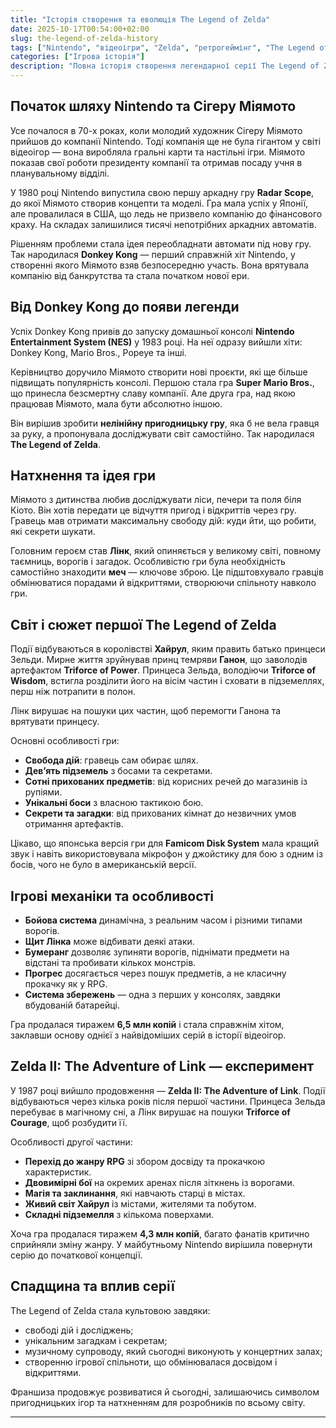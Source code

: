 ```yaml
---
title: "Історія створення та еволюція The Legend of Zelda"
date: 2025-10-17T00:54:00+02:00
slug: the-legend-of-zelda-history
tags: ["Nintendo", "відеоігри", "Zelda", "ретрогеймінг", "The Legend of Zelda"]
categories: ["Ігрова історія"]
description: "Повна історія створення легендарної серії The Legend of Zelda — від перших аркад до культових ігор, що перевернули уявлення про пригодницькі відеоігри."
---
```


## Початок шляху Nintendo та Сігеру Міямото

Усе почалося в 70-х роках, коли молодий художник Сігеру Міямото прийшов до компанії Nintendo. Тоді компанія ще не була гігантом у світі відеоігор — вона виробляла гральні карти та настільні ігри. Міямото показав свої роботи президенту компанії та отримав посаду учня в планувальному відділі.

У 1980 році Nintendo випустила свою першу аркадну гру **Radar Scope**, до якої Міямото створив концепти та моделі. Гра мала успіх у Японії, але провалилася в США, що ледь не призвело компанію до фінансового краху. На складах залишилися тисячі непотрібних аркадних автоматів.

Рішенням проблеми стала ідея переобладнати автомати під нову гру. Так народилася **Donkey Kong** — перший справжній хіт Nintendo, у створенні якого Міямото взяв безпосередню участь. Вона врятувала компанію від банкрутства та стала початком нової ери.

## Від Donkey Kong до появи легенди

Успіх Donkey Kong привів до запуску домашньої консолі **Nintendo Entertainment System (NES)** у 1983 році. На неї одразу вийшли хіти: Donkey Kong, Mario Bros., Popeye та інші.

Керівництво доручило Міямото створити нові проєкти, які ще більше підвищать популярність консолі. Першою стала гра **Super Mario Bros.**, що принесла безсмертну славу компанії. Але друга гра, над якою працював Міямото, мала бути абсолютно іншою.

Він вирішив зробити **нелінійну пригодницьку гру**, яка б не вела гравця за руку, а пропонувала досліджувати світ самостійно. Так народилася **The Legend of Zelda**.

## Натхнення та ідея гри

Міямото з дитинства любив досліджувати ліси, печери та поля біля Кіото. Він хотів передати це відчуття пригод і відкриттів через гру. Гравець мав отримати максимальну свободу дій: куди йти, що робити, які секрети шукати.

Головним героєм став **Лінк**, який опиняється у великому світі, повному таємниць, ворогів і загадок. Особливістю гри була необхідність самостійно знаходити **меч** — ключове зброю. Це підштовхувало гравців обмінюватися порадами й відкриттями, створюючи спільноту навколо гри.

## Світ і сюжет першої The Legend of Zelda

Події відбуваються в королівстві **Хайрул**, яким править батько принцеси Зельди. Мирне життя зруйнував принц темряви **Ганон**, що заволодів артефактом **Triforce of Power**. Принцеса Зельда, володіючи **Triforce of Wisdom**, встигла розділити його на вісім частин і сховати в підземеллях, перш ніж потрапити в полон.

Лінк вирушає на пошуки цих частин, щоб перемогти Ганона та врятувати принцесу.

Основні особливості гри:

- **Свобода дій**: гравець сам обирає шлях.
- **Дев’ять підземель** з босами та секретами.
- **Сотні прихованих предметів**: від корисних речей до магазинів із рупіями.
- **Унікальні боси** з власною тактикою бою.
- **Секрети та загадки**: від прихованих кімнат до незвичних умов отримання артефактів.

Цікаво, що японська версія гри для **Famicom Disk System** мала кращий звук і навіть використовувала мікрофон у джойстику для бою з одним із босів, чого не було в американській версії.

## Ігрові механіки та особливості

- **Бойова система** динамічна, з реальним часом і різними типами ворогів.
- **Щит Лінка** може відбивати деякі атаки.
- **Бумеранг** дозволяє зупиняти ворогів, піднімати предмети на відстані та пробивати кількох монстрів.
- **Прогрес** досягається через пошук предметів, а не класичну прокачку як у RPG.
- **Система збережень** — одна з перших у консолях, завдяки вбудованій батарейці.

Гра продалася тиражем **6,5 млн копій** і стала справжнім хітом, заклавши основу однієї з найвідоміших серій в історії відеоігор.

## Zelda II: The Adventure of Link — експеримент

У 1987 році вийшло продовження — **Zelda II: The Adventure of Link**. Події відбуваються через кілька років після першої частини. Принцеса Зельда перебуває в магічному сні, а Лінк вирушає на пошуки **Triforce of Courage**, щоб розбудити її.

Особливості другої частини:

- **Перехід до жанру RPG** зі збором досвіду та прокачкою характеристик.
- **Двовимірні бої** на окремих аренах після зіткнень із ворогами.
- **Магія та заклинання**, які навчають старці в містах.
- **Живий світ Хайрул** із містами, жителями та побутом.
- **Складні підземелля** з кількома поверхами.

Хоча гра продалася тиражем **4,3 млн копій**, багато фанатів критично сприйняли зміну жанру. У майбутньому Nintendo вирішила повернути серію до початкової концепції.

## Спадщина та вплив серії

The Legend of Zelda стала культовою завдяки:

- свободі дій і досліджень;
- унікальним загадкам і секретам;
- музичному супроводу, який сьогодні виконують у концертних залах;
- створенню ігрової спільноти, що обмінювалася досвідом і відкриттями.

Франшиза продовжує розвиватися й сьогодні, залишаючись символом пригодницьких ігор та натхненням для розробників по всьому світу.

---
